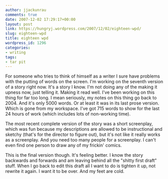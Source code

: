 ```yaml
---
author: jjackunrau
comments: true
date: 2007-12-02 17:29:17+00:00
layout: post
link: https://hungryj.wordpress.com/2007/12/02/eighteen-wpd/
slug: eighteen-wpd
title: eighteen wpd
wordpress_id: 1296
categories:
- writing
tags:
- tar pit
---
```


For someone who tries to think of himself as a writer I sure have problems with the putting of words on the screen. I'm working on the seventh version of a story right now. It's a story I know. I'm not doing any of the making it upness now, just telling it. Making it read well. I've been working on this thing for far too long. I mean seriously, my notes on this thing go back to 2004. And it's only 5000 words. Or at least it was in its last prose version. Which is gone from my workspace. I've got 715 words to show for the last 24 hours of work (which includes lots of non-working time).

The most recent complete version of the story was a short screenplay, which was fun because my descriptions are allowed to be instructional and sketchy (that's for the director to figure out), but it's not like it really works as a screenplay. And you need too many people for a screenplay. I can't even find one person to draw any of my frickin' comics.

This is the final version though. It's feeling better. I know the story backwards and forwards and am leaving behind all the "shitty first draft" stuff. When I go back to edit this draft all I want to do is tighten it up, not rewrite it again. I want it to be over. And my feet are cold.
